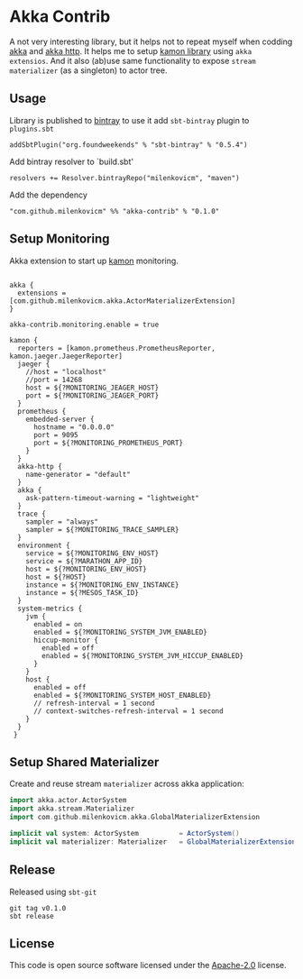 # Akka Contrib 

A not very interesting library, but it helps not to repeat myself when codding [akka](https://akka.io/) and [akka http](https://doc.akka.io/docs/akka-http/current/).
It helps me to setup [kamon library](https://github.com/kamon-io/Kamon) using `akka extensios`. 
And it also (ab)use same functionality to expose `stream materializer` (as a singleton) to actor tree. 

## Usage

Library is published to [bintray](https://bintray.com) to use it  add `sbt-bintray` plugin to `plugins.sbt`

```
addSbtPlugin("org.foundweekends" % "sbt-bintray" % "0.5.4")
```

Add bintray resolver to `build.sbt'

```
resolvers += Resolver.bintrayRepo("milenkovicm", "maven")
```

Add the dependency

```
"com.github.milenkovicm" %% "akka-contrib" % "0.1.0"
```

## Setup Monitoring 

Akka extension to start up [kamon](https://github.com/kamon-io/Kamon) monitoring.

```hocon

akka {
  extensions = [com.github.milenkovicm.akka.ActorMaterializerExtension]
}

akka-contrib.monitoring.enable = true

kamon {
  reporters = [kamon.prometheus.PrometheusReporter, kamon.jaeger.JaegerReporter]
  jaeger {
    //host = "localhost"
    //port = 14268
    host = ${?MONITORING_JEAGER_HOST}
    port = ${?MONITORING_JEAGER_PORT}
  }
  prometheus {
    embedded-server {
      hostname = "0.0.0.0"
      port = 9095
      port = ${?MONITORING_PROMETHEUS_PORT}
    }
  }
  akka-http {
    name-generator = "default"
  }
  akka {
    ask-pattern-timeout-warning = "lightweight"
  }
  trace {
    sampler = "always"
    sampler = ${?MONITORING_TRACE_SAMPLER}
  }
  environment {
    service = ${?MONITORING_ENV_HOST}
    service = ${?MARATHON_APP_ID}
    host = ${?MONITORING_ENV_HOST}
    host = ${?HOST}
    instance = ${?MONITORING_ENV_INSTANCE}
    instance = ${?MESOS_TASK_ID}
  }
  system-metrics {
    jvm {
      enabled = on
      enabled = ${?MONITORING_SYSTEM_JVM_ENABLED}
      hiccup-monitor {
        enabled = off
        enabled = ${?MONITORING_SYSTEM_JVM_HICCUP_ENABLED}
      }
    }
    host {
      enabled = off
      enabled = ${?MONITORING_SYSTEM_HOST_ENABLED}
      // refresh-interval = 1 second
      // context-switches-refresh-interval = 1 second
    }
  }
 }
```

## Setup Shared Materializer

Create and reuse stream `materializer` across akka application:

```scala
import akka.actor.ActorSystem
import akka.stream.Materializer
import com.github.milenkovicm.akka.GlobalMaterializerExtension

implicit val system: ActorSystem          = ActorSystem()
implicit val materializer: Materializer   = GlobalMaterializerExtension(system).materializer
```


## Release 

Released using `sbt-git`

```
git tag v0.1.0
sbt release
```
## License

This code is open source software licensed under the
[Apache-2.0](http://www.apache.org/licenses/LICENSE-2.0) license.
